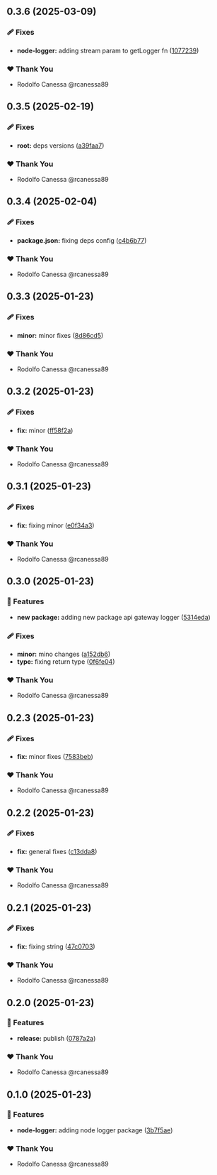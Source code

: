 ## 0.3.6 (2025-03-09)

### 🩹 Fixes

- **node-logger:** adding stream param to getLogger fn ([1077239](https://github.com/rcanessa89/my-shared/commit/1077239))

### ❤️ Thank You

- Rodolfo Canessa @rcanessa89

## 0.3.5 (2025-02-19)

### 🩹 Fixes

- **root:** deps versions ([a39faa7](https://github.com/rcanessa89/my-shared/commit/a39faa7))

### ❤️ Thank You

- Rodolfo Canessa @rcanessa89

## 0.3.4 (2025-02-04)

### 🩹 Fixes

- **package.json:** fixing deps config ([c4b6b77](https://github.com/rcanessa89/my-shared/commit/c4b6b77))

### ❤️ Thank You

- Rodolfo Canessa @rcanessa89

## 0.3.3 (2025-01-23)

### 🩹 Fixes

- **minor:** minor fixes ([8d86cd5](https://github.com/rcanessa89/my-shared/commit/8d86cd5))

### ❤️ Thank You

- Rodolfo Canessa @rcanessa89

## 0.3.2 (2025-01-23)

### 🩹 Fixes

- **fix:** minor ([ff58f2a](https://github.com/rcanessa89/my-shared/commit/ff58f2a))

### ❤️ Thank You

- Rodolfo Canessa @rcanessa89

## 0.3.1 (2025-01-23)

### 🩹 Fixes

- **fix:** fixing minor ([e0f34a3](https://github.com/rcanessa89/my-shared/commit/e0f34a3))

### ❤️ Thank You

- Rodolfo Canessa @rcanessa89

## 0.3.0 (2025-01-23)

### 🚀 Features

- **new package:** adding new package api gateway logger ([5314eda](https://github.com/rcanessa89/my-shared/commit/5314eda))

### 🩹 Fixes

- **minor:** mino changes ([a152db6](https://github.com/rcanessa89/my-shared/commit/a152db6))
- **type:** fixing return type ([0f6fe04](https://github.com/rcanessa89/my-shared/commit/0f6fe04))

### ❤️ Thank You

- Rodolfo Canessa @rcanessa89

## 0.2.3 (2025-01-23)

### 🩹 Fixes

- **fix:** minor fixes ([7583beb](https://github.com/rcanessa89/my-shared/commit/7583beb))

### ❤️ Thank You

- Rodolfo Canessa @rcanessa89

## 0.2.2 (2025-01-23)

### 🩹 Fixes

- **fix:** general fixes ([c13dda8](https://github.com/rcanessa89/my-shared/commit/c13dda8))

### ❤️ Thank You

- Rodolfo Canessa @rcanessa89

## 0.2.1 (2025-01-23)

### 🩹 Fixes

- **fix:** fixing string ([47c0703](https://github.com/rcanessa89/my-shared/commit/47c0703))

### ❤️ Thank You

- Rodolfo Canessa @rcanessa89

## 0.2.0 (2025-01-23)

### 🚀 Features

- **release:** publish ([0787a2a](https://github.com/rcanessa89/my-shared/commit/0787a2a))

### ❤️ Thank You

- Rodolfo Canessa @rcanessa89

## 0.1.0 (2025-01-23)

### 🚀 Features

- **node-logger:** adding node logger package ([3b7f5ae](https://github.com/rcanessa89/my-shared/commit/3b7f5ae))

### ❤️ Thank You

- Rodolfo Canessa @rcanessa89
